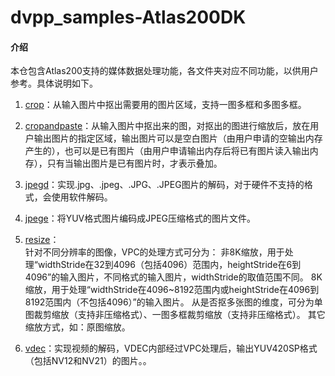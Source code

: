 #  dvpp_samples-Atlas200DK

#### 介绍
本仓包含Atlas200支持的媒体数据处理功能，各文件夹对应不同功能，以供用户参考。具体说明如下。

1. [crop](https://gitee.com/ascend/samples/blob/master/dvpp_samples/for_atlas300_1.7x.0.0_c++/crop/readme.md)：从输入图片中抠出需要用的图片区域，支持一图多框和多图多框。

2. [cropandpaste](https://gitee.com/ascend/samples/blob/master/dvpp_samples/for_atlas300_1.7x.0.0_c++/cropandpaste/readme.md)：从输入图片中抠出来的图，对抠出的图进行缩放后，放在用户输出图片的指定区域，输出图片可以是空白图片（由用户申请的空输出内存产生的），也可以是已有图片（由用户申请输出内存后将已有图片读入输出内存），只有当输出图片是已有图片时，才表示叠加。

3. [jpegd](https://gitee.com/ascend/samples/blob/master/dvpp_samples/for_atlas300_1.7x.0.0_c++/jpegd/readme.md)：实现.jpg、.jpeg、.JPG、.JPEG图片的解码，对于硬件不支持的格式，会使用软件解码。

4. [jpege](https://gitee.com/ascend/samples/tree/master/dvpp_samples/for_atlas300_1.7x.0.0_c++/jpege)：将YUV格式图片编码成JPEG压缩格式的图片文件。

5. [resize](https://gitee.com/ascend/samples/blob/master/dvpp_samples/for_atlas300_1.7x.0.0_c++/resize/readme.md)：     
针对不同分辨率的图像，VPC的处理方式可分为：
非8K缩放，用于处理“widthStride在32到4096（包括4096）范围内，heightStride在6到4096”的输入图片，不同格式的输入图片，widthStride的取值范围不同。
8K缩放，用于处理“widthStride在4096~8192范围内或heightStride在4096到8192范围内（不包括4096）”的输入图片。
从是否抠多张图的维度，可分为单图裁剪缩放（支持非压缩格式）、一图多框裁剪缩放（支持非压缩格式）。
其它缩放方式，如：原图缩放。

6. [vdec](https://gitee.com/ascend/samples/blob/master/dvpp_samples/for_atlas300_1.7x.0.0_c++/vdec/readme.md)：实现视频的解码，VDEC内部经过VPC处理后，输出YUV420SP格式（包括NV12和NV21）的图片。。